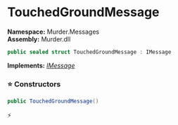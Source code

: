 # TouchedGroundMessage

**Namespace:** Murder.Messages \
**Assembly:** Murder.dll

```csharp
public sealed struct TouchedGroundMessage : IMessage
```

**Implements:** _[IMessage](../..//Bang/Components/IMessage.html)_

### ⭐ Constructors
```csharp
public TouchedGroundMessage()
```



⚡